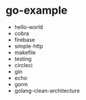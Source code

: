 # go-example

- hello-world
- cobra
- firebase
- simple-http
- makefile
- testing
- circleci
- gin
- echo
- gorm
- golang-clean-architecture
